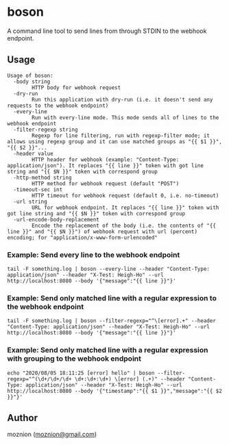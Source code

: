 # boson

A command line tool to send lines from through STDIN to the webhook endpoint.

## Usage

```
Usage of boson:
  -body string
        HTTP body for webhook request
  -dry-run
        Run this application with dry-run (i.e. it doesn't send any requests to the webhook endpoint)
  -every-line
        Run with every-line mode. This mode sends all of lines to the webhook endpoint
  -filter-regexp string
        Regexp for line filtering, run with regexp-filter mode; it allows using regexp group and it can use matched groups as "{{ $1 }}", "{{ $2 }}"...
  -header value
        HTTP header for webhook (example: "Content-Type: application/json"). It replaces "{{ line }}" token with got line string and "{{ $N }}" token with correspond group
  -http-method string
        HTTP method for webhook request (default "POST")
  -timeout-sec int
        HTTP timeout for webhook request (default 0, i.e. no-timeout)
  -url string
        URL for webhook endpoint. It replaces "{{ line }}" token with got line string and "{{ $N }}" token with correspond group
  -url-encode-body-replacement
        Encode the replacement of the body (i.e. the contents of "{{ line }}" and "{{ $N }}") of webhook request with url (percent) encoding; for "application/x-www-form-urlencoded"
```

### Example: Send every line to the webhook endpoint

```
tail -F something.log | boson --every-line --header "Content-Type: application/json" --header "X-Test: Heigh-Ho" --url http://localhost:8080 --body '{"message":"{{ line }}"}'
```

### Example: Send only matched line with a regular expression to the webhook endpoint

```
tail -F something.log | boson --filter-regexp="^\[error].+" --header "Content-Type: application/json" --header "X-Test: Heigh-Ho" --url http://localhost:8080 --body '{"message":"{{ line }}"}'
```

### Example: Send only matched line with a regular expression with grouping to the webhook endpoint

```
echo "2020/08/05 18:11:25 [error] hello" | boson --filter-regexp="^(\d+/\d+/\d+ \d+:\d+:\d+) \[error] (.+)" --header "Content-Type: application/json" --header "X-Test: Heigh-Ho" --url http://localhost:8080 --body '{"timestamp":"{{ $1 }}","message":"{{ $2 }}"}'
```

## Author

moznion (<moznion@gmail.com>)
